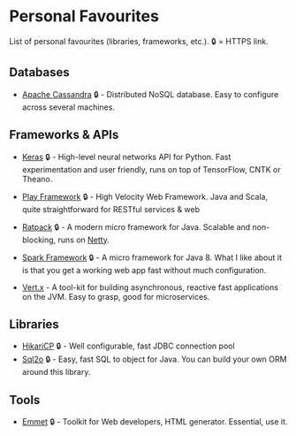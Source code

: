 # Personal Favourites

List of personal favourites (libraries, frameworks, etc.). :lock: = HTTPS link.

## Databases

* [Apache Cassandra](https://cassandra.apache.org/) :lock: - Distributed NoSQL database. Easy to configure across several machines.

## Frameworks & APIs

* [Keras](https://keras.io) :lock: - High-level neural networks API for Python. Fast experimentation and user friendly, runs on top of TensorFlow, CNTK or Theano.

* [Play Framework](https://playframework.com/) :lock: - High Velocity Web Framework. Java and Scala, quite straightforward for RESTful services & web

* [Ratpack](https://ratpack.io/) :lock: - A modern micro framework for Java. Scalable and non-blocking, runs on [Netty](http://netty.io/).

* [Spark Framework](https://sparkjava.com) :lock: - A micro framework for Java 8. What I like about it is that you get a working web app fast without much configuration.

* [Vert.x](http://vertx.io/) - A tool-kit for building asynchronous, reactive fast applications on the JVM. Easy to grasp, good for microservices.

## Libraries

* [HikariCP](https://brettwooldridge.github.io/HikariCP/) :lock: - Well configurable, fast JDBC connection pool
* [Sql2o](https://www.sql2o.org/) :lock: - Easy, fast SQL to object for Java. You can build your own ORM around this library.

## Tools

* [Emmet](https://emmet.io) :lock: - Toolkit for Web developers, HTML generator. Essential, use it.